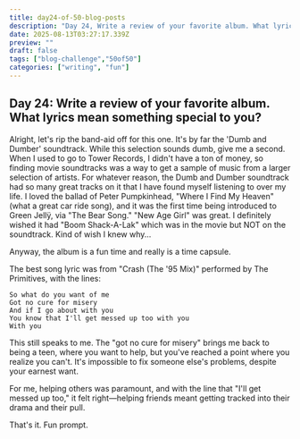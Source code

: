 ```yaml
---
title: day24-of-50-blog-posts
description: "Day 24, Write a review of your favorite album. What lyrics mean something special to you?"
date: 2025-08-13T03:27:17.339Z
preview: ""
draft: false
tags: ["blog-challenge","50of50"]
categories: ["writing", "fun"]
---
```


## Day 24: Write a review of your favorite album. What lyrics mean something special to you?

Alright, let's rip the band-aid off for this one. It's by far the 'Dumb and Dumber' soundtrack. While this selection sounds dumb, give me a second. When I used to go to Tower Records, I didn't have a ton of money, so finding movie soundtracks was a way to get a sample of music from a larger selection of artists. For whatever reason, the Dumb and Dumber soundtrack had so many great tracks on it that I have found myself listening to over my life. I loved the ballad of Peter Pumpkinhead, "Where I Find My Heaven" (what a great car ride song), and it was the first time being introduced to Green Jellÿ, via "The Bear Song." "New Age Girl" was great. I definitely wished it had "Boom Shack-A-Lak" which was in the movie but NOT on the soundtrack. Kind of wish I knew why...

Anyway, the album is a fun time and really is a time capsule.

The best song lyric was from "Crash (The '95 Mix)" performed by The Primitives, with the lines:

```
So what do you want of me
Got no cure for misery
And if I go about with you
You know that I'll get messed up too with you
With you
```

This still speaks to me. The "got no cure for misery" brings me back to being a teen, where you want to help, but you've reached a point where you realize you can't. It's impossible to fix someone else's problems, despite your earnest want.

For me, helping others was paramount, and with the line that "I'll get messed up too," it felt right—helping friends meant getting tracked into their drama and their pull.

That's it. Fun prompt. 
